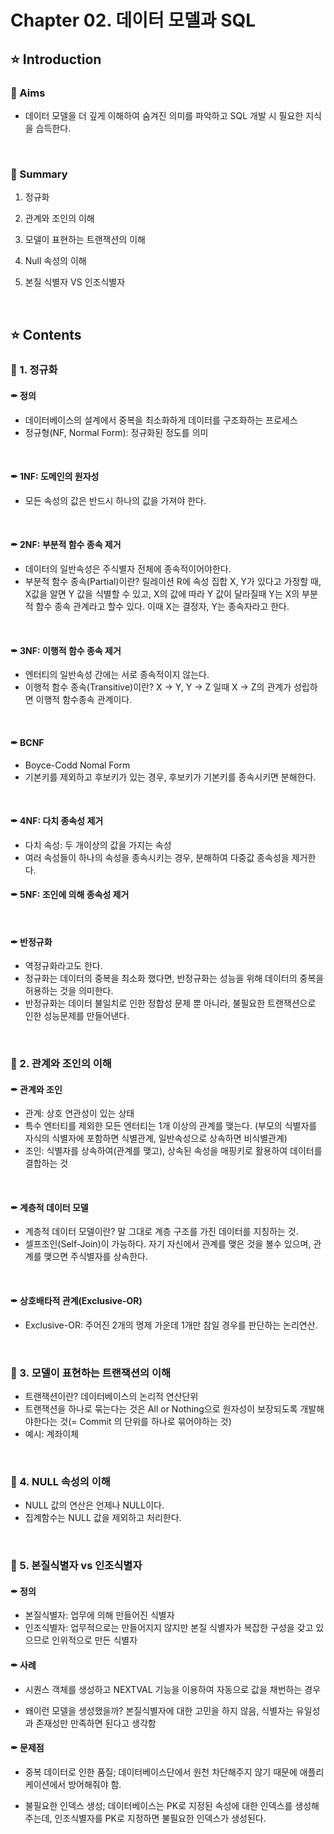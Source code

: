 # Chapter 02. 데이터 모델과 SQL

## ⭐ Introduction

### 📌 Aims

* 데이터 모델을 더 깊게 이해하여 숨겨진 의미를 파악하고 SQL 개발 시 필요한 지식을 습득한다.

<br>

### 📌 Summary

1. 정규화

2. 관계와 조인의 이해

3. 모델이 표현하는 트랜잭션의 이해

4. Null 속성의 이해

5. 본질 식별자 VS 인조식별자

<br>



## ⭐ Contents

### 📌 1. 정규화

#### ✒ 정의

* 데이터베이스의 설계에서 중복을 최소화하게 데이터를 구조화하는 프로세스
* 정규형(NF, Normal Form): 정규화된 정도를 의미

<br>

#### ✒ 1NF: 도메인의 원자성

* 모든 속성의 값은 반드시 하나의 값을 가져야 한다.

<br>

#### ✒ 2NF: 부분적 함수 종속 제거

* 데이터의 일반속성은 주식별자 전체에 종속적이어야한다.
* 부분적 함수 종속(Partial)이란? 릴레이션 R에 속성 집합 X, Y가 있다고 가정할 때, X값을 알면 Y 값을 식별할 수 있고, X의 값에 따라 Y 값이 달라질때 Y는 X의 부분적 함수 종속 관계라고 할수 있다. 이때 X는 결정자, Y는 종속자라고 한다.

<br>

#### ✒ 3NF: 이행적 함수 종속 제거

* 엔터티의 일반속성 간에는 서로 종속적이지 않는다.
* 이행적 함수 종속(Transitive)이란? X -> Y, Y -> Z 일때 X -> Z의 관계가 성립하면 이행적 함수종속 관계이다.

<br>

#### ✒ BCNF

* Boyce-Codd Nomal Form
* 기본키를 제외하고 후보키가 있는 경우, 후보키가 기본키를 종속시키면 분해한다.

<br>

#### ✒  4NF: 다치 종속성 제거

* 다치 속성: 두 개이상의 값을 가지는 속성
* 여러 속성들이 하나의 속성을 종속시키는 경우, 분해하여 다중값 종속성을 제거한다.

#### ✒  5NF: 조인에 의해 종속성 제거

<br>

#### ✒ 반정규화

* 역정규화라고도 한다.
* 정규화는 데이터의 중복을 최소화 했다면, 반정규화는 성능을 위해 데이터의 중복을 허용하는 것을 의미한다.
* 반정규화는 데이터 불일치로 인한 정합성 문제 뿐 아니라, 불필요한 트랜잭션으로 인한 성능문제를 만들어낸다.

<br>

### 📌 2. 관계와 조인의 이해

#### ✒ 관계와 조인

* 관계: 상호 연관성이 있는 상태
* 특수 엔터티를 제외한 모든 엔터티는 1개 이상의 관계를 맺는다. (부모의 식별자를 자식의 식별자에 포함하면 식별관계, 일반속성으로 상속하면 비식별관계)
* 조인: 식별자를 상속하여(관계를 맺고), 상속된 속성을 매핑키로 활용하여 데이터를 결합하는 것

<br>

#### ✒ 계층적 데이터 모델

* 계층적 데이터 모델이란? 말 그대로 계층 구조를 가진 데이터를 지칭하는 것.
* 셀프조인(Self-Join)이 가능하다. 자기 자신에서 관계를 맺은 것을 볼수 있으며, 관계를 맺으면 주식별자를 상속한다.

<br>

#### ✒ 상호배타적 관계(Exclusive-OR)

- Exclusive-OR: 주어진 2개의 명제 가운데 1개만 참일 경우를 판단하는 논리연산.

<br>

### 📌 3. 모델이 표현하는 트랜잭션의 이해

* 트랜잭션이란? 데이터베이스의 논리적 연산단위
* 트랜잭션을 하나로 묶는다는 것은 All or Nothing으로 원자성이 보장되도록 개발해야한다는 것(= Commit 의 단위를 하나로 묶어야하는 것)
* 예시: 계좌이체

<br>

### 📌 4. NULL 속성의 이해

* NULL 값의 연산은 언제나 NULL이다.
* 집계함수는 NULL 값을 제외하고 처리한다.

<br>

### 📌 5. 본질식별자 vs 인조식별자

#### ✒ 정의

* 본질식별자: 업무에 의해 만들어진 식별자
* 인조식별자: 업무적으로는 만들어지지 않지만 본질 식별자가 복잡한 구성을 갖고 있으므로 인위적으로 만든 식별자



#### ✒  사례

* 시퀀스 객체를 생성하고 NEXTVAL 기능을 이용하여 자동으로 값을 채번하는 경우

* 왜이런 모델을 생성했을까? 본질식별자에 대한 고민을 하지 않음, 식별자는 유일성과 존재성만 만족하면 된다고 생각함



#### ✒ 문제점

* 중복 데이터로 인한 품질; 데이터베이스단에서 원천 차단해주지 않기 때문에 애플리케이션에서 방어해줘야 함.

* 불필요한 인덱스 생성; 데이터베이스는 PK로 지정된 속성에 대한 인덱스를 생성해주는데, 인조식별자를 PK로 지정하면 불필요한 인덱스가 생성된다.